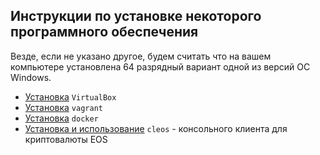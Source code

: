 ﻿## Инструкции по установке некоторого программного обеспечения

Везде, если не указано другое, будем считать что на вашем компьютере установлена
64 разрядный вариант одной из версий ОС Windows.

* [Установка](virtualbox/README.md) `VirtualBox`
* [Установка](vagrant/README.md) `vagrant`
* [Установка](docker/README.md) `docker`
* [Установка и использование](cleos/README.md) `cleos` - консольного клиента для криптовалюты EOS
